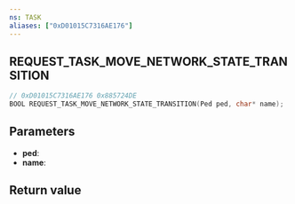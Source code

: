 ```yaml
---
ns: TASK
aliases: ["0xD01015C7316AE176"]
---
```

## REQUEST_TASK_MOVE_NETWORK_STATE_TRANSITION

```c
// 0xD01015C7316AE176 0x885724DE
BOOL REQUEST_TASK_MOVE_NETWORK_STATE_TRANSITION(Ped ped, char* name);
```


## Parameters
* **ped**: 
* **name**: 

## Return value
